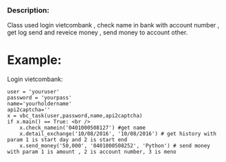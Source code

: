 ### Description:
   Class used login vietcombank , check name in bank with account number , get log send and reveice money , send money to account other.
# Example:
Login vietcombank: 
```
user = 'youruser'
password = 'yourpass' 
name='yourholdername'
api2captcha='' 
x = vbc_task(user,password,name,api2captcha) 
if x.main() == True: <br /> 
    x.check_namein('0401000508127') #get name 
    x.detail_exchange('10/08/2016', '10/08/2016') # get history with param 1 is start day and 2 is start end
    x.send_money('50,000', '0401000508252', 'Python') # send money with param 1 is amount , 2 is account number, 3 is meno
